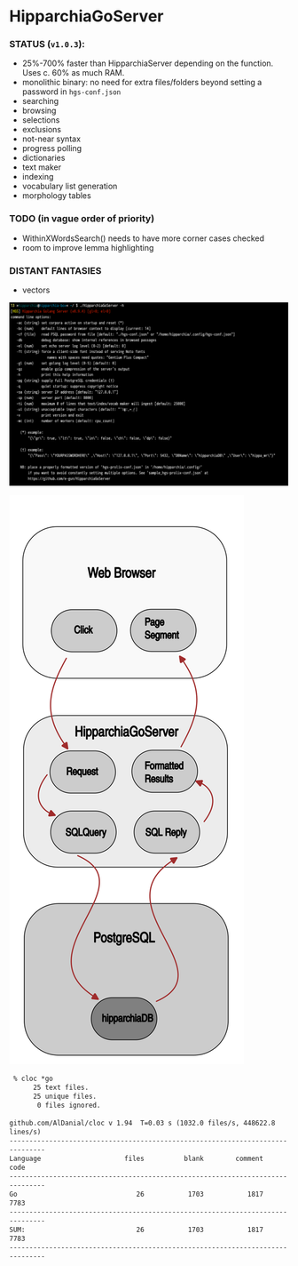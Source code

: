# HipparchiaGoServer

### STATUS (`v1.0.3`):

* 25%-700% faster than HipparchiaServer depending on the function. Uses c. 60% as much RAM.
* monolithic binary: no need for extra files/folders beyond setting a password in `hgs-conf.json`
* searching
* browsing 
* selections 
* exclusions 
* not-near syntax
* progress polling 
* dictionaries
* text maker
* indexing
* vocabulary list generation
* morphology tables

### TODO (in vague order of priority)

* WithinXWordsSearch() needs to have more corner cases checked
* room to improve lemma highlighting

### DISTANT FANTASIES
* vectors


![options](gitimg/hgscli.png)

![workflow](gitimg/hipparchia_workflow.svg)

```
 % cloc *go
      25 text files.
      25 unique files.
       0 files ignored.

github.com/AlDanial/cloc v 1.94  T=0.03 s (1032.0 files/s, 448622.8 lines/s)
-------------------------------------------------------------------------------
Language                     files          blank        comment           code
-------------------------------------------------------------------------------
Go                              26           1703           1817           7783
-------------------------------------------------------------------------------
SUM:                            26           1703           1817           7783
-------------------------------------------------------------------------------


```
